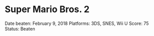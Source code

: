 # Super Mario Bros. 2

Date beaten: February 9, 2018
Platforms: 3DS, SNES, Wii U
Score: 75
Status: Beaten